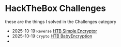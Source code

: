# HackTheBox Challenges

these are the things I solved in the Challenges category

- 2025-10-19 `Reverse` [HTB Simple Encryptor](Simple%20Encryptor/README.md)
- 2025-10-19 `Crypto` [HTB BabyEncryption](BabyEncryption/README.md)
- 